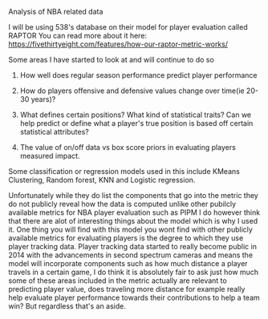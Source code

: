 Analysis of NBA related data 

I will be using 538's database on their model for player evaluation called RAPTOR 
You can read more about it here: https://fivethirtyeight.com/features/how-our-raptor-metric-works/

Some areas I have started to look at and will continue to do so

1) How well does regular season performance predict player performance 

2) How do players offensive and defensive values change over time(ie 20-30 years)?

3) What defines certain positions? What kind of statistical traits? Can we help predict or define what a player's true position is based off certain statistical attributes?

4) The value of on/off data vs box score priors in evaluating players measured impact. 

Some classification or regression models used in this include KMeans Clustering, Random forest, KNN and Logistic regression. 


Unfortunately while they do list the components that go into the metric they do not publicly reveal how the data is computed unlike other pubilcly available metrics for NBA player evaluation such as PIPM
I do however think that there are alot of interesting things about the model which is why I used it. One thing you will find with this model you wont find with other publicly available metrics for evaluating players is the degree to which they use player tracking data. Player tracking data started to really become public in 2014 with the advancements in second spectrum cameras and means the model will incorporate components such as how much distance a player travels in a certain game, 
I do think it is absolutely fair to ask just how much some of these areas included in the metric actually are relevant to predicting player value, does traveling more distance for example really help evaluate player performance towards their contributions to help a team win? But regardless that's an aside.

